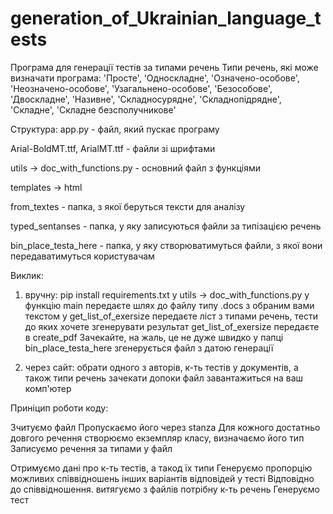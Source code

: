# generation_of_Ukrainian_language_tests
Програма для генерації тестів за типами речень
Типи речень, які може визначати програма:
'Просте', 'Односкладне', 'Означено-особове', 'Неозначено-особове', 'Узагальнено-особове', 'Безособове', 
'Двоскладне', 'Називне', 'Складносурядне', 'Складнопідрядне', 'Складне', 'Складне безсполучникове'

Структура:
app.py - файл, який пускає програму

Arial-BoldMT.ttf, ArialMT.ttf - файли зі шрифтами

utils -> doc_with_functions.py - основний файл з функціями 

templates -> html

from_textes - папка, з якої беруться тексти для аналізу

typed_sentanses - папка, у яку записуються файли за типізацією речень

bin_place_testa_here - папка, у яку створюватимуться файли, з якої вони передаватимуться користувачам


Виклик: 

1) вручну:
   pip install requirements.txt
   у utils -> doc_with_functions.py у функцію main передаєте шлях до файлу типу .docs з обраним вами текстом
   у get_list_of_exersize передаєте ліст з типами речень, тести до яких хочете згенерувати
   результат get_list_of_exersize передаєте в create_pdf
   Зачекайте, на жаль, це не дуже швидко
   у папці bin_place_testa_here згенерується файл з датою генерації

2) через сайт:
   обрати одного з авторів, к-ть тестів у документів, а також типи речень
   зачекати допоки файл завантажиться на ваш комп'ютер


Приніцип роботи коду:

Зчитуємо файл
Пропускаємо його через stanza
Для кожного достатньо довгого речення створюємо екземпляр класу, визначаємо його тип
Записуємо речення за типами у файл

Отримуємо дані про к-ть тестів, а такод їх типи
Генеруємо пропорцію можливих співвідношень інших варіантів відповідей у тесті
Відповідно до співвідношення. витягуємо з файлів потрібну к-ть речень
Генеруємо тест
